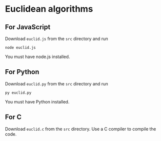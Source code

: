 # Euclidean algorithms

## For JavaScript

Download `euclid.js` from the `src` directory and run

```
node euclid.js
```
You must have node.js installed.

## For Python
Download `euclid.py` from the `src` directory and run

```
py euclid.py
```
You must have Python installed.

## For C
Download `euclid.c` from the `src` directory. Use a C compiler to compile the code.
